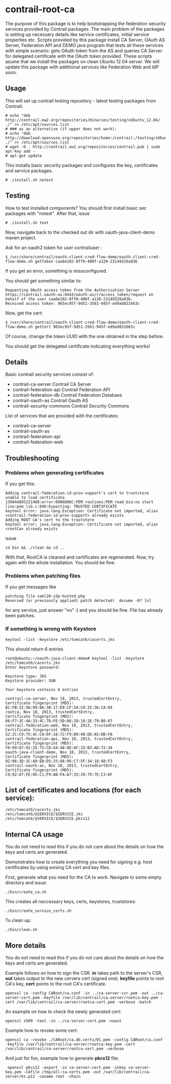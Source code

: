 contrail-root-ca
================

The purpose of this package is to help bootstrapping the federation security services provided by Contrail packages. 
The main problem of the packages is setting up necessary details like service certificates, initial service properties etc.
Scripts provided by this package install CA Server, OAuth AS Server, Federation API and DEMO java program that tests
all these services with simple scenario: gets OAuth token from the AS and queries CA Server for delegated certificate
with the OAuth token provided. These scripts asume that we install the packages on clean Ubuntu 12.04 server. We will update this package with additional services like Federation Web and IdP soon.

Usage
---------
This will set up contrail testing repository - latest testing packages from Contrail:
```
# echo "deb http://contrail.ow2.org/repositories/binaries/testing/xUbuntu_12.04/ ./" >> /etc/apt/sources.list
# ### as an alternative (if upper does not work):
# echo "deb http://download.opensuse.org/repositories/home:/contrail:/testing/xUbuntu_12.04/ ./" >> /etc/apt/sources.list 
# wget -O - http://contrail.ow2.org/repositories/contrail.pub | sudo apt-key add -
# apt-get update
```

This installs basic security packages and configures the key, certificates and service packages. 
```
# ./install.sh notest
```
Testing
----------

How to test installed components? You should first install basic sec packages with "notest". After that, issue
```
# ./install.sh test
```

Now, navigate back to the checked out dir with oauth-java-client-demo maven project.

Ask for an oauth2 token for user  contrailuser :
```
$ /usr/share/contrail/oauth-client-cred-flow-demo/oauth-client-cred-flow-demo.sh getToken caa6e102-8ff0-400f-a120-23149326a936
```

If you get an error, something is missconfigured.

You should get something similar to:
```
Requesting OAuth access token from the Authorisation Server https://contrail-oauth-as:8443/oauth-as/r/access_token/request on behalf of the user caa6e102-8ff0-400f-a120-23149326a936.
Received access token: 965ec95f-9d51-3561-945f-ed9ad831663c
```

Now, get the cert:
```
$ /usr/share/contrail/oauth-client-cred-flow-demo/oauth-client-cred-flow-demo.sh getCert 965ec95f-9d51-3561-945f-ed9ad831663c
```
Of course, change the token UUID with the one obtained in the step before.

You should get the delegated certificate indicating everything works!

Details
----

Basic contrail security services consist of:

* contrail-ca-server Contrail CA Server
* contrail-federation-api Contrail Federation API
* contrail-federation-db Contrail Federation Database
* contrail-oauth-as Contrail Oauth AS
* contrail-security-commons Contrail Security Commons

List of services that are provided with the certificates:
* contrail-ca-server
* contrail-oauth-as
* contrail-federation-api
* contrail-federation-web

Troubleshooting
----------

### Problems when generating certificates

If you get this:
```
Adding contrail-federation-id-prov-support's cert to truststore
unable to load certificate
139844895221408:error:0906D06C:PEM routines:PEM_read_bio:no start line:pem_lib.c:696:Expecting: TRUSTED CERTIFICATE
keytool error: java.lang.Exception: Certificate not imported, alias <contrail-federation-id-prov-support> already exists
Adding ROOT CA's cert to the truststore
keytool error: java.lang.Exception: Certificate not imported, alias <rootCa> already exists
```
issue 
```
cd bin && ./clean && cd ..
```
With that, RootCA is cleaned and certificates are regenerated. Now, try again with the whole installation. You should be fine.

### Problems when patching files

If you get messages like
```
patching file saml20-idp-hosted.php
Reversed (or previously applied) patch detected!  Assume -R? [n]
```
for any service, just answer "no" :) and you should be fine. File has already been patches.

### If something is wrong with Keystore

```
keytool -list -keystore /etc/tomcat6/cacerts.jks
```

This should return 6 entries

```
root@ubuntu:~/oauth-java-client-demo# keytool -list -keystore /etc/tomcat6/cacerts.jks 
Enter keystore password:  

Keystore type: JKS
Keystore provider: SUN

Your keystore contains 6 entries

contrail-ca-server, Nov 18, 2013, trustedCertEntry,
Certificate fingerprint (MD5): B1:FB:22:9A:99:BA:3B:17:E0:CF:5A:C0:25:36:CA:04
rootca, Nov 18, 2013, trustedCertEntry,
Certificate fingerprint (MD5): 66:F7:3C:4A:33:4C:7D:FE:5D:86:2D:18:2E:79:B8:07
contrail-federation-web, Nov 18, 2013, trustedCertEntry,
Certificate fingerprint (MD5): 52:2C:C9:75:4C:CA:6F:18:72:F9:B9:48:DD:A5:DB:FA
contrail-federation-api, Nov 18, 2013, trustedCertEntry,
Certificate fingerprint (MD5): F0:69:67:92:25:75:CD:44:48:8E:AF:1D:B3:AD:72:34
oauth-java-client-demo, Nov 18, 2013, trustedCertEntry,
Certificate fingerprint (MD5): 92:06:3D:3C:A9:EB:D5:33:8A:96:C7:5F:34:18:88:F3
contrail-oauth-as, Nov 18, 2013, trustedCertEntry,
Certificate fingerprint (MD5): C9:92:87:FE:05:C1:F9:AB:FA:A7:33:39:79:7E:C3:6F
```

List of certificates and locations (for each service):
----------

```
/etc/tomcat6/cacerts.jks
/etc/tomcat6/$SERVICE/$SERVICE.jks
/etc/tomcat6/$SERVICE/$SERVICE.pkcs12
```

Internal CA usage
----------
You do not need to read this if you do not care about the details on how the keys and certs are generated.

Demonstrates how to create everything you need for signing e.g. host certificates by using exising CA cert and key files.

First, generate what you need for the CA to work. Navigate to some empty directory and issue:
```
./bin/create_ca.sh
```
This creates all neccessary keys, certs, keystores, truststores:
```
./bin/create_service_certs.sh
```
To clean up:
```
./bin/clean.sh
```

More details
----------

You do not need to read this if you do not care about the details on how the keys and certs are generated.

Example follows on how to sign the CSR. **in** takes path to the server's CSR, **out** takes output to the new cervers cert (signed one). **keyfile** points to root CA's key, **cert** points to the root CA's certificate.
```
openssl ca -config CARoot/ca.conf -in ../ca-server-csr.pem -out ../ca-server-cert.pem -keyfile /var/lib/contrail/ca-server/rootca-key.pem -cert /var/lib/contrail/ca-server/rootca-cert.pem -verbose -batch
```

An example on how to check the newly generated cert:
```
openssl x509 -text -in ../ca-server-cert.pem -noout
```

Example how to revoke some cert:
```
openssl ca -revoke ./CARoot/ca.db.certs/01.pem -config CARoot/ca.conf -keyfile /var/lib/contrail/ca-server/rootca-key.pem -cert /var/lib/contrail/ca-server/rootca-cert.pem -verbose
```

And just for fun, example how to generate **pkcs12** file:
```
 openssl pkcs12 -export -in ca-server-cert.pem -inkey ca-server-key.pem -CAfile /tmp/all-ca-certs.pem -out /var/lib/contrail/ca-server/ks.p12 -caname root -chain
```
